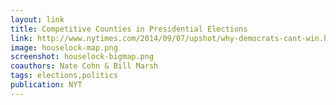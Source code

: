 ```yaml
---
layout: link
title: Competitive Counties in Presidential Elections
link: http://www.nytimes.com/2014/09/07/upshot/why-democrats-cant-win.html#houselock-maps
image: houselock-map.png
screenshot: houselock-bigmap.png
coauthors: Nate Cohn & Bill Marsh
tags: elections,politics
publication: NYT
---
```

